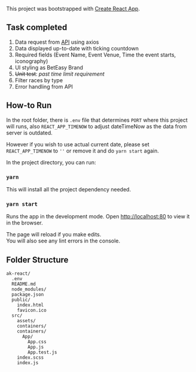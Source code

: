 This project was bootstrapped with [Create React App](https://github.com/facebook/create-react-app).

## Task completed
1. Data request from [API](https://s3-ap-southeast-2.amazonaws.com/bet-easy-code-challenge/next-to-jump
) using axios
2. Data displayed up-to-date with ticking countdown
3. Required fields (Event Name, Event Venue, Time the event starts, iconography)
4. UI styling as BetEasy Brand
5. ~~Unit test~~: _past time limit requirement_
6. Filter races by type
7. Error handling from API

## How-to Run

In the root folder, there is `.env` file that determines `PORT` where this project will runs, also `REACT_APP_TIMENOW` to adjust dateTimeNow as the data from server is outdated.

However if you wish to use actual current date, please set `REACT_APP_TIMENOW` to `''` or remove it and do `yarn start` again.

In the project directory, you can run:

### `yarn`

This will install all the project dependency needed.

### `yarn start`

Runs the app in the development mode.
Open [http://localhost:80](http://localhost:80) to view it in the browser.

The page will reload if you make edits.<br>
You will also see any lint errors in the console.

## Folder Structure

```
ak-react/
  .env
  README.md
  node_modules/
  package.json
  public/
    index.html
    favicon.ico
  src/
    assets/
    containers/
    containers/
      App/
        App.css
        App.js
        App.test.js
    index.scss
    index.js
```
